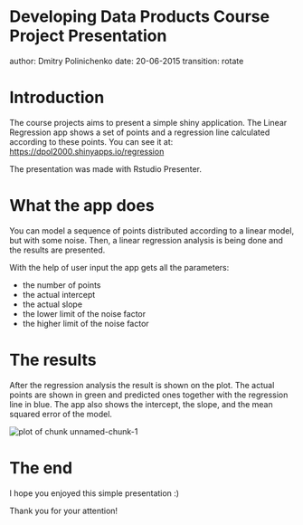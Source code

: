 Developing Data Products Course Project Presentation
========================================================
author: Dmitry Polinichenko
date: 20-06-2015
transition: rotate

Introduction
========================================================

The course projects aims to present a simple shiny application.
The Linear Regression app shows a set of points and a regression line 
calculated according to these points. You can see it at: https://dpol2000.shinyapps.io/regression

The presentation was made with Rstudio Presenter.

What the app does
========================================================

You can model a sequence of points distributed according to a linear model,
but with some noise. Then, a linear regression analysis is being done and the results are presented.

With the help of user input the app gets all the parameters:

- the number of points
- the actual intercept
- the actual slope
- the lower limit of the noise factor
- the higher limit of the noise factor


The results
========================================================

After the regression analysis the result is shown on the plot. The actual points
are shown in green and predicted ones together with the regression line in blue.
The app also shows the intercept, the slope, and the mean squared error of the model.

![plot of chunk unnamed-chunk-1](pres-figure/unnamed-chunk-1-1.png) 


The end
========================================================

I hope you enjoyed this simple presentation :)

Thank you for your attention!


